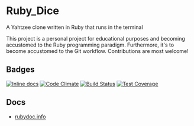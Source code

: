 # Ruby_Dice
A Yahtzee clone written in Ruby that runs in the terminal

This project is a personal project for educational purposes and becoming accustomed to the Ruby programming paradigm. Furthermore, it's to become accustomed to the Git workflow. Contributions are most welcome!
## Badges
[![Inline docs](http://inch-ci.org/github/martimatix/Ruby-Dice.svg?branch=master)](http://inch-ci.org/github/martimatix/Ruby-Dice)
[![Code Climate](https://codeclimate.com/github/martimatix/Ruby-Dice/badges/gpa.svg)](https://codeclimate.com/github/martimatix/Ruby-Dice)
[![Build Status](https://travis-ci.org/martimatix/Ruby-Dice.svg)](https://travis-ci.org/martimatix/Ruby-Dice)
[![Test Coverage](https://codeclimate.com/github/martimatix/Ruby-Dice/badges/coverage.svg)](https://codeclimate.com/github/martimatix/Ruby-Dice)
## Docs
* [rubydoc.info](http://www.rubydoc.info/github/martimatix/Ruby-Dice/master)
